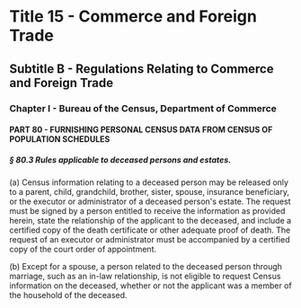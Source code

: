 
# Title 15 - Commerce and Foreign Trade
## Subtitle B - Regulations Relating to Commerce and Foreign Trade
### Chapter I - Bureau of the Census, Department of Commerce
#### PART 80 - FURNISHING PERSONAL CENSUS DATA FROM CENSUS OF POPULATION SCHEDULES
##### § 80.3 Rules applicable to deceased persons and estates.

(a) Census information relating to a deceased person may be released only to a parent, child, grandchild, brother, sister, spouse, insurance beneficiary, or the executor or administrator of a deceased person's estate. The request must be signed by a person entitled to receive the information as provided herein, state the relationship of the applicant to the deceased, and include a certified copy of the death certificate or other adequate proof of death. The request of an executor or administrator must be accompanied by a certified copy of the court order of appointment.

(b) Except for a spouse, a person related to the deceased person through marriage, such as an in-law relationship, is not eligible to request Census information on the deceased, whether or not the applicant was a member of the household of the deceased.
